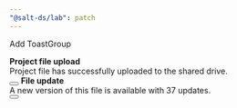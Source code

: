 ```yaml
---
"@salt-ds/lab": patch
---
```


Add ToastGroup

 <ToastGroup>
        <Toast status="success">
          <ToastContent>
            <Text>
              <strong>Project file upload</strong>
            </Text>
            <div>Project file has successfully uploaded to the shared drive. </div>
          </ToastContent>
          <Button variant="secondary" onClick={closeToast}>
            <CloseIcon />
          </Button>
        </Toast>
        <Toast>
          <ToastContent>
            <Text>
              <strong>File update</strong>
            </Text>
            <div>A new version of this file is available with 37 updates. </div>
          </ToastContent>
          <Button variant="secondary" onClick={closeToast}>
            <CloseIcon />
          </Button>
        </Toast>
      </ToastGroup>
